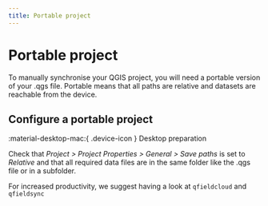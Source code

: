 ```yaml
---
title: Portable project
---
```


# Portable project

To manually synchronise your QGIS project, you will need a portable
version of your .qgs file. Portable means that all paths are relative
and datasets are reachable from the device.


## Configure a portable project
:material-desktop-mac:{ .device-icon } Desktop preparation

Check that
*Project > Project Properties > General > Save paths*
is set to *Relative* and that all required data
files are in the same folder like the .qgs file or in a subfolder.

For increased productivity, we suggest having a look at
`qfieldcloud` and `qfieldsync`
